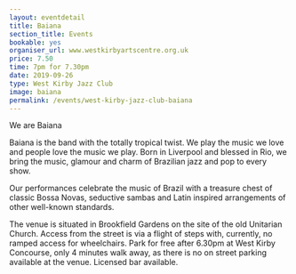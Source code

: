 ```yaml
---
layout: eventdetail
title: Baiana  
section_title: Events
bookable: yes
organiser_url: www.westkirbyartscentre.org.uk
price: 7.50
time: 7pm for 7.30pm
date: 2019-09-26
type: West Kirby Jazz Club
image: baiana
permalink: /events/west-kirby-jazz-club-baiana
---
```


We are Baiana

Baiana is the band with the totally tropical twist. We play the music we love and people love the music we play. Born in Liverpool and blessed in Rio, we bring the music, glamour and charm of Brazilian jazz and pop to every show.

Our performances celebrate the music of Brazil with a treasure chest of classic Bossa Novas, seductive sambas and Latin inspired arrangements of other well-known standards.

The venue is situated in Brookfield Gardens on the site of the old Unitarian Church. Access from the street is via a flight of steps with, currently, no ramped access for wheelchairs. Park for free after 6.30pm at West Kirby Concourse, only 4 minutes walk away, as there is no on street parking available at the venue. Licensed bar available.
